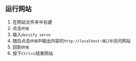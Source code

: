 ## 运行网站

1. 在网站文件夹中右键
2. 点击```终端```
3. 输入```docsify serve```
4. 随后点击```终端```中输出内容的```http://localhost:端口号```访问网站
5. 回到```终端```
6. 按下```Ctrl```+```C```结束网站